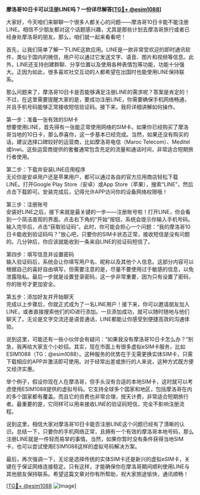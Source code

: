 **摩洛哥10日卡可以注册LINE吗？一份详尽解答[[TG💪+ @esim1088](https://t.me/s/esim1088)]**

大家好，今天咱们来聊聊一个很多人都关心的问题——摩洛哥10日卡能不能注册LINE。相信不少朋友都对这个话题感兴趣，尤其是那些计划去摩洛哥旅行或者已经身处摩洛哥的朋友。那么，咱们就一起来看看吧！

首先，让我们简单了解一下LINE这款应用。LINE是一款非常受欢迎的即时通讯软件，类似于国内的微信，用户可以通过它发送文字、语音、图片和视频等信息。此外，LINE还支持创建群聊、分享位置以及使用各种表情包等功能，功能十分强大。正因为如此，很多喜欢社交互动的人都希望在出国时也能使用LINE保持联系。

那么问题来了，摩洛哥10日卡是否能够满足注册LINE的需求呢？答案是肯定的！不过，在这里需要提醒大家的是，要成功注册LINE，你需要确保手机网络畅通，并且手机号码能够正常接收短信验证码。接下来，我将详细讲解如何操作。

第一步：准备一张有效的SIM卡  
想要使用LINE，首先得有一张能正常使用网络的SIM卡。如果你已经购买了摩洛哥当地的10日卡，那么恭喜你，这一步基本已经完成。当然，如果还没有购买的话，建议选择口碑较好的运营商，比如摩洛哥电信（Maroc Telecom）、Meditel或Inwi。这些运营商提供的套餐通常包含充足的流量和通话时间，非常适合短期旅行者使用。

第二步：下载并安装LINE应用程序  
无论你是安卓用户还是苹果用户，都可以通过各自的官方应用商店轻松下载LINE。打开Google Play Store（安卓）或App Store（苹果），搜索“LINE”，然后点击下载即可。安装完成后，记得允许APP访问你的设备网络权限哦！

第三步：注册账号  
安装好LINE之后，接下来就是最关键的一步——注册账号啦！打开LINE，你会看到一个简洁直观的界面。点击右下角的“开始”按钮，系统会提示你输入手机号码。输入完毕后，点击“获取验证码”。此时，你可能会担心一个问题：“我的摩洛哥10日卡能收到验证码吗？”放心吧，只要你的SIM卡状态正常，接收短信是没有问题的。几分钟后，你应该就能收到一条来自LINE的验证码短信了。

第四步：填写信息并设置密码  
输入验证码后，系统会让你填写用户名、昵称以及其他个人信息。这部分内容可以根据自己的喜好自由填写，但需要注意的是，尽量不要使用过于敏感的信息，以免泄露隐私。最后一步就是设置登录密码，这一步非常重要，因为只有设置了密码，你的账号才更加安全。

第五步：添加好友并开始聊天  
完成以上步骤后，你就正式成为了一名LINE用户！接下来，你可以邀请朋友加入LINE，或者直接搜索他们的ID进行添加。一旦添加成功，就可以随时随地与他们聊天了。无论是文字交流还是语音通话，LINE都能让你感受到便捷高效的沟通体验。

说到这里，可能还有一些小伙伴会有疑问：“如果我没有摩洛哥10日卡怎么办？”别急，我再给大家支个小妙招。其实，现在市面上有很多虚拟eSIM卡服务，比如ESIM1088（TG：@esim1088）。这种服务的优势在于无需更换实体SIM卡，只需下载相应的APP并激活即可使用。对于经常出差或旅行的人来说，这种方式既方便又经济实惠。

举个例子，假设你现在人在摩洛哥，但手头没有合适的本地SIM卡，这时就可以考虑使用ESIM1088提供的虚拟号码。它支持全球多个国家和地区，包括摩洛哥在内的多个国家都有覆盖。而且它的资费也非常合理，按天计费，非常适合短期旅行者。最重要的是，它同样可以用来接收LINE的验证码短信，完全不影响注册流程。

说到这里，相信大家对摩洛哥10日卡能否注册LINE这个问题已经有了清晰的认识。总结一下，只要你的手机网络正常，且拥有一个有效的摩洛哥本地号码，那么注册LINE就是一件轻而易举的事情。当然，如果你暂时没有条件获得当地SIM卡，也可以尝试使用ESIM1088这样的虚拟号码解决方案。

最后，再次强调一下，无论是选择传统的实体SIM卡还是新兴的虚拟eSIM卡，关键在于保证网络连接稳定。只有这样，才能确保你在摩洛哥期间顺利使用LINE与其他朋友保持联系。希望这篇文章对你有所帮助，祝大家旅途愉快，通讯顺畅！

[[TG💪+ @esim1088](https://t.me/s/esim1088) ![Image](https://i.postimg.cc/4NQfJmqS/Snipaste-2025-05-13-00-14-12.png)]